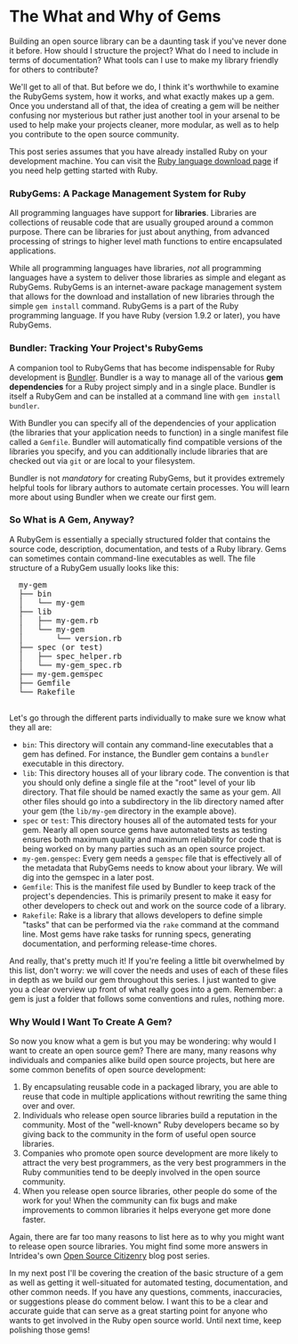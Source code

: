 # The What and Why of Gems

Building an open source library can be a daunting task if you've
never done it before. How should I structure the project? What do I need
to include in terms of documentation? What tools can I use to make my
library friendly for others to contribute?

We'll get to all of that. But before we do, I think it's worthwhile to
examine the RubyGems system, how it works, and what exactly makes up a
gem. Once you understand all of that, the idea of creating a gem will be
neither confusing nor mysterious but rather just another tool in your
arsenal to be used to help make your projects cleaner, more modular, as
well as to help you contribute to the open source community.

This post series assumes that you have already installed Ruby on your
development machine. You can visit the [Ruby language download 
page](http://www.ruby-lang.org/en/downloads/) if you need help getting
started with Ruby.

### RubyGems: A Package Management System for Ruby

All programming languages have support for **libraries**. Libraries are
collections of reusable code that are usually grouped around a common
purpose. There can be libraries for just about anything, from advanced
processing of strings to higher level math functions to entire
encapsulated applications.

While all programming languages have libraries, *not* all programming
languages have a system to deliver those libraries as simple and elegant
as RubyGems. RubyGems is an internet-aware package management system
that allows for the download and installation of new libraries through
the simple `gem install` command. RubyGems is a part of the Ruby 
programming language. If you have Ruby (version 1.9.2 or later), you have RubyGems.

### Bundler: Tracking Your Project's RubyGems

A companion tool to RubyGems that has become indispensable for Ruby
development is [Bundler](http://gembundler.com/). Bundler is a way
to manage all of the various **gem dependencies** for a Ruby project
simply and in a single place. Bundler is itself a RubyGem and can be
installed at a command line with `gem install bundler`.

With Bundler you can specify all of the dependencies of your application
(the libraries that your application needs to function) in a single
manifest file called a `Gemfile`. Bundler will automatically find
compatible versions of the libraries you specify, and you can additionally
include libraries that are checked out via `git` or are local to your
filesystem.

Bundler is not *mandatory* for creating RubyGems, but it provides
extremely helpful tools for library authors to automate certain 
processes. You will learn more about using Bundler when we create our
first gem.

### So What is A Gem, Anyway?

A RubyGem is essentially a specially structured folder that contains the
source code, description, documentation, and tests of a Ruby library.
Gems can sometimes contain command-line executables as well. The file
structure of a RubyGem usually looks like this:

<pre>
  my-gem
  ├── bin        
  │   └── my-gem 
  ├── lib        
  │   ├── my-gem.rb 
  │   └── my-gem    
  │       └── version.rb
  ├── spec (or test)
  │   ├── spec_helper.rb 
  │   └── my-gem_spec.rb
  ├── my-gem.gemspec
  ├── Gemfile   
  └── Rakefile

</pre>

Let's go through the different parts individually to make sure we know
what they all are:

* `bin`: This directory will contain any command-line executables that
  a gem has defined. For instance, the Bundler gem contains a `bundler`
  executable in this directory.
* `lib`: This directory houses all of your library code. The convention is
  that you should only define a single file at the "root" level of your
  lib directory. That file should be named exactly the same as your gem.
  All other files should go into a subdirectory in the lib directory
  named after your gem (the `lib/my-gem` directory in the example above).
* `spec` or `test`: This directory houses all of the automated tests for
  your gem. Nearly all open source gems have automated tests as testing
  ensures both maximum quality and maximum reliability for code that is
  being worked on by many parties such as an open source project.
* `my-gem.gemspec`: Every gem needs a `gemspec` file that is effectively
  all of the metadata that RubyGems needs to know about your library. We
  will dig into the gemspec in a later post.
* `Gemfile`: This is the manifest file used by Bundler to keep track of
  the project's dependencies. This is primarily present to make it easy
  for other developers to check out and work on the source code of a
  library.
* `Rakefile`: Rake is a library that allows developers to define simple
  "tasks" that can be performed via the `rake` command at the command
  line. Most gems have rake tasks for running specs, generating documentation,
  and performing release-time chores.

And really, that's pretty much it! If you're feeling a little bit
overwhelmed by this list, don't worry: we will cover the needs and uses
of each of these files in depth as we build our gem throughout this
series. I just wanted to give you a clear overview up front of what
really goes into a gem. Remember: a gem is just a folder that follows
some conventions and rules, nothing more.

### Why Would I Want To Create A Gem?

So now you know what a gem is but you may be wondering: why would I
want to create an open source gem? There are many, many reasons why 
individuals and companies alike build open source projects, but here
are some common benefits of open source development:

1. By encapsulating reusable code in a packaged library, you are able
   to reuse that code in multiple applications without rewriting the
   same thing over and over.
2. Individuals who release open source libraries build a reputation in
   the community. Most of the "well-known" Ruby developers became so
   by giving back to the community in the form of useful open source
   libraries.
3. Companies who promote open source development are more likely to
   attract the very best programmers, as the very best programmers in
   the Ruby communities tend to be deeply involved in the open source
   community.
4. When you release open source libraries, other people do some of
   the work for you! When the community can fix bugs and make 
   improvements to common libraries it helps everyone get more done
   faster.

Again, there are far too many reasons to list here as to why you might
want to release open source libraries. You might find some more answers
in Intridea's own [Open Source Citizenry](http://intridea.com/blog/tag/open%20source%20citizenry) blog post series.

In my next post I'll be covering the creation of the basic structure of
a gem as well as getting it well-situated for automated testing, 
documentation, and other common needs. If you have any questions, comments,
inaccuracies, or suggestions please do comment below. I want this to be
a clear and accurate guide that can serve as a great starting point for
anyone who wants to get involved in the Ruby open source world. Until
next time, keep polishing those gems!
